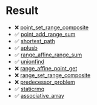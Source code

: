 # Result

- :x: [point_set_range_composite](https://judge.yosupo.jp/problem/point_set_range_composite)
- :white_check_mark: [point_add_range_sum](https://judge.yosupo.jp/problem/point_add_range_sum)
- :white_check_mark: [shortest_path](https://judge.yosupo.jp/problem/shortest_path)
- :white_check_mark: [aplusb](https://judge.yosupo.jp/problem/aplusb)
- :white_check_mark: [range_affine_range_sum](https://judge.yosupo.jp/problem/range_affine_range_sum)
- :white_check_mark: [unionfind](https://judge.yosupo.jp/problem/unionfind)
- :x: [range_affine_point_get](https://judge.yosupo.jp/problem/range_affine_point_get)
- :x: [range_set_range_composite](https://judge.yosupo.jp/problem/range_set_range_composite)
- :x: [predecessor_problem](https://judge.yosupo.jp/problem/predecessor_problem)
- :white_check_mark: [staticrmq](https://judge.yosupo.jp/problem/staticrmq)
- :white_check_mark: [associative_array](https://judge.yosupo.jp/problem/associative_array)
